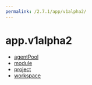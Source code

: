 ```yaml
---
permalink: /2.7.1/app/v1alpha2/
---
```


# app.v1alpha2



* [agentPool](agentPool.md)
* [module](module.md)
* [project](project.md)
* [workspace](workspace.md)